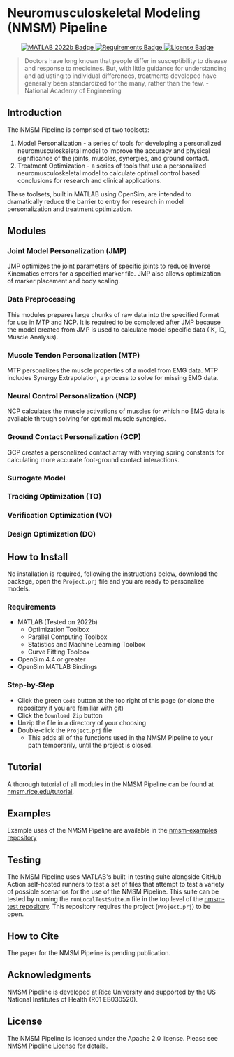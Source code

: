 # Neuromusculoskeletal Modeling (NMSM) Pipeline

<p align='center'>
<a href="https://www.mathworks.com/products/matlab.html">
    <img src="https://img.shields.io/badge/MATLAB-2022b-red" alt="MATLAB 2022b Badge">
</a>
<a href="#requirements">
    <img src="https://img.shields.io/badge/platform-Windows%20|%20macOS%20Intel%20|%20macOS%20M1-green" alt="Requirements Badge">
</a>
<a href="#license">
    <img src="https://img.shields.io/badge/license-Apache%202.0-blue" alt="License Badge">
</a>
</p>

> Doctors have long known that people differ in susceptibility to disease and response to medicines. But, with little guidance for understanding and adjusting to individual differences, treatments developed have generally been standardized for the many, rather than the few. - National Academy of Engineering

## Introduction

The NMSM Pipeline is comprised of two toolsets:

1. Model Personalization - a series of tools for developing a personalized neuromusculoskeletal model to improve the accuracy and physical significance of the joints, muscles, synergies, and ground contact.
2. Treatment Optimization - a series of tools that use a personalized neuromusculoskeletal model to calculate optimal control based conclusions for research and clinical applications.

These toolsets, built in MATLAB using OpenSim, are intended to dramatically reduce the barrier to entry for research in model personalization and treatment optimization.

## Modules

### Joint Model Personalization (JMP)

JMP optimizes the joint parameters of specific joints to reduce Inverse Kinematics errors for a specified marker file. JMP also allows optimization of marker placement and body scaling.

### Data Preprocessing

This modules prepares large chunks of raw data into the specified format for use in MTP and NCP. It is required to be completed after JMP because the model created from JMP is used to calculate model specific data (IK, ID, Muscle Analysis).

### Muscle Tendon Personalization (MTP)

MTP personalizes the muscle properties of a model from EMG data. MTP includes Synergy Extrapolation, a process to solve for missing EMG data.

### Neural Control Personalization (NCP)

NCP calculates the muscle activations of muscles for which no EMG data is available through solving for optimal muscle synergies.

### Ground Contact Personalization (GCP)

GCP creates a personalized contact array with varying spring constants for calculating more accurate foot-ground contact interactions.

### Surrogate Model

### Tracking Optimization (TO)

### Verification Optimization (VO)

### Design Optimization (DO)

## How to Install

No installation is required, following the instructions below, download the package, open the `Project.prj` file and you are ready to personalize models.

### Requirements
- MATLAB (Tested on 2022b)
    - Optimization Toolbox
    - Parallel Computing Toolbox
    - Statistics and Machine Learning Toolbox
    - Curve Fitting Toolbox
- OpenSim 4.4 or greater
- OpenSim MATLAB Bindings

### Step-by-Step
- Click the green `Code` button at the top right of this page (or clone the repository if you are familiar with git)
- Click the `Download Zip` button
- Unzip the file in a directory of your choosing
- Double-click the `Project.prj` file
  - This adds all of the functions used in the NMSM Pipeline to your path temporarily, until the project is closed.

## Tutorial

A thorough tutorial of all modules in the NMSM Pipeline can be found at [nmsm.rice.edu/tutorial](https://nmsm.rice.edu/tutorial).

## Examples

Example uses of the NMSM Pipeline are available in the [nmsm-examples repository](https://github.com/rcnl-org/nmsm-examples)

## Testing

The NMSM Pipeline uses MATLAB's built-in testing suite alongside GitHub Action self-hosted runners to test a set of files that attempt to test a variety of possible scenarios for the use of the NMSM Pipeline. This suite can be tested by running the `runLocalTestSuite.m` file in the top level of the [nmsm-test repository](https://github.com/rcnl-org/nmsm-test). This repository requires the project (`Project.prj`) to be open.

## How to Cite

The paper for the NMSM Pipeline is pending publication.

## Acknowledgments

NMSM Pipeline is developed at Rice University and supported by the US National Institutes of Health (R01 EB030520).

## License

The NMSM Pipeline is licensed under the Apache 2.0 license. Please see [NMSM Pipeline License](https://github.com/rcnl-org/nmsm-core/blob/main/LICENSE.txt) for details.

